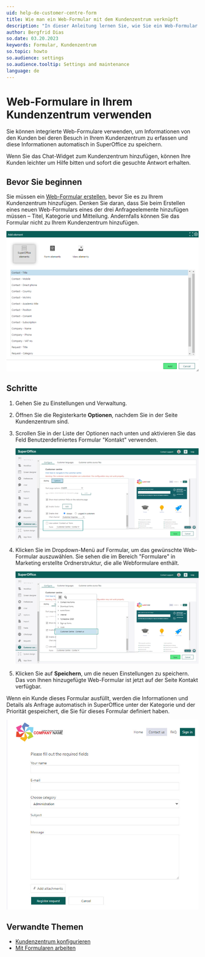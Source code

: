 ```yaml
---
uid: help-de-customer-centre-form
title: Wie man ein Web-Formular mit dem Kundenzentrum verknüpft
description: "In dieser Anleitung lernen Sie, wie Sie ein Web-Formular verwenden."
author: Bergfrid Dias
so.date: 03.20.2023
keywords: Formular, Kundenzentrum
so.topic: howto
so.audience: settings
so.audience.tooltip: Settings and maintenance
language: de
---
```


# Web-Formulare in Ihrem Kundenzentrum verwenden

Sie können integrierte Web-Formulare verwenden, um Informationen von den Kunden bei deren Besuch in Ihrem Kundenzentrum zu erfassen und diese Informationen automatisch in SuperOffice zu speichern.

Wenn Sie das Chat-Widget zum Kundenzentrum hinzufügen, können Ihre Kunden leichter um Hilfe bitten und sofort die gesuchte Antwort erhalten.

## Bevor Sie beginnen

Sie müssen ein [Web-Formular erstellen][3], bevor Sie es zu Ihrem Kundenzentrum hinzufügen. Denken Sie daran, dass Sie beim Erstellen eines neuen Web-Formulars eines der drei Anfrageelemente hinzufügen müssen – Titel, Kategorie und Mitteilung. Andernfalls können Sie das Formular nicht zu Ihrem Kundenzentrum hinzufügen.

![Um dem Kundenzentrum ein neues Web-Formular hinzuzufügen, fügen Sie eines dieser Anfrageelemente hinzu. -screenshot][img1]

## Schritte

1. Gehen Sie zu Einstellungen und Verwaltung.

1. Öffnen Sie die Registerkarte **Optionen**, nachdem Sie in der Seite Kundenzentrum sind.

1. Scrollen Sie in der Liste der Optionen nach unten und aktivieren Sie das Feld Benutzerdefiniertes Formular "Kontakt" verwenden.

    ![Gehen Sie in der Seite Kundenzentrum zu Optionen und aktivieren Sie das Feld Benutzerdefiniertes Formular "Kontakt" verwenden -screenshot][img2]

1. Klicken Sie im Dropdown-Menü auf Formular, um das gewünschte Web-Formular auszuwählen. Sie sehen die im Bereich "Formulare" in Marketing erstellte Ordnerstruktur, die alle Webformulare enthält.

    ![Wählen Sie das gewünschte Web-Formular vom Formularordner aus -screenshot][img3]

1. Klicken Sie auf **Speichern**, um die neuen Einstellungen zu speichern. Das von Ihnen hinzugefügte Web-Formular ist jetzt auf der Seite Kontakt verfügbar.

Wenn ein Kunde dieses Formular ausfüllt, werden die Informationen und Details als Anfrage automatisch in SuperOffice unter der Kategorie und der Priorität gespeichert, die Sie für dieses Formular definiert haben.

![Web-Formular auf der Seite Kontakt -screenshot][img4]

## Verwandte Themen

* [Kundenzentrum konfigurieren][2]
* [Mit Formularen arbeiten][1]

<!-- Referenced links -->
[1]: ../../marketing/forms/learn/index.md
[3]: ../../marketing/forms/learn/create.md
[2]: config.md

<!-- Referenced images -->
[img1]: ../../../media/loc/en/customer-center/form-element.png
[img2]: ../../../media/loc/en/customer-center/custom-form.png
[img3]: ../../../media/loc/en/customer-center/custcenter-choose-form.png
[img4]: ../../../media/loc/en/customer-center/web-form-on-the-contact-us-page.jpg
